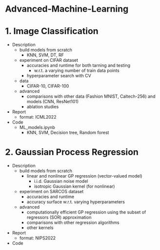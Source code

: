 # Advanced-Machine-Learning

# 1. Image Classification

- Description
  - build models from scratch
    - KNN, SVM, DT, RF 
  - experiment on CIFAR dataset
    - accuracies and runtime for both tarning and testing
      - w.r.t. a varying number of train data points
    - hyperparameter search with CV
  - data
    - CIFAR-10, CIFAR-100
  - advanced
    - comparisons with other data (Fashion MNIST, Caltech-256) and models (CNN, ResNet101)
    - ablation studies
- Report
  - format: ICML2022
- Code
  - ML_models.ipynb
    - KNN, SVM, Decision tree, Random forest

# 2. Gaussian Process Regression

- Description
  - build models from scratch
    - linear and nonlinear GP regression (vector-valued model)
      - i.i.d. Gaussian noise model 
      - isotropic Gaussian kernel (for nonlinear)
  - experiment on SARCOS dataset
    - accuracies and runtime 
    - accuracy surface w.r.t. varying hyperparameters
  - advanced
    - computationally efficient GP regression using the subset of regressors (SOR) approximation 
    - comparisons with other regression algorithms
    - other kernels
- Report
  - format: NIPS2022
- Code

